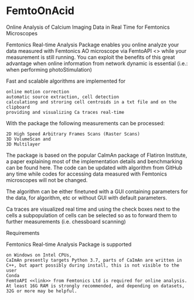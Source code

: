 # FemtoOnAcid
Online Analysis of Calcium Imaging Data in Real Time for Femtonics Microscopes


Femtonics Real-time Analysis Package enables you online analyze your data measured with Femtonics AO microscope via FemtoAPI <<link>> while your measurement is still running. You can exploit the benefits of this great advantage when online information from network dynamic is essential (i.e.: when performing photoStimulation)

Fast and scalable algorithms are implemented for

    online motion correction
    automatic source extraction, cell detection
    calculationg and stroring cell centroids in a txt file and on the clipboard
    providing and visualizing Ca traces real-time

With the package the following measurements can be processed:

    2D High Speed Arbitrary Frames Scans (Raster Scans)
    3D VolumeScan and
    3D Multilayer 

The package is based on the popular CaImAn package of Flatiron Institute, a paper explaining most of the implementation details and benchmarking can be found here. The code can be updated with algorithm from GitHub any time while codes for accessing data measured with Femtonics microscopes will not be changed.

The algorithm can be either finetuned with a GUI containing parameters for the data, for algorithm, etc or without GUI with default parameters.


Ca traces are visualized real time and using the check boxes next to the cells a subpopulation of cells can be selected so as to forward them to further measurements (i.e. chessboard scanning)

Requirements

Femtonics Real-time Analysis Package is supported

    on Windows on Intel CPUs,
    CaImAn presently targets Python 3.7, parts of CaImAn are written in C++, but apart possibly during install, this is not visible to the user
    Conda
    FemtoAPI <<link>> from Femtonics Ltd is required for online analysis. At least 16G RAM is strongly recommended, and depending on datasets, 32G or more may be helpful.
